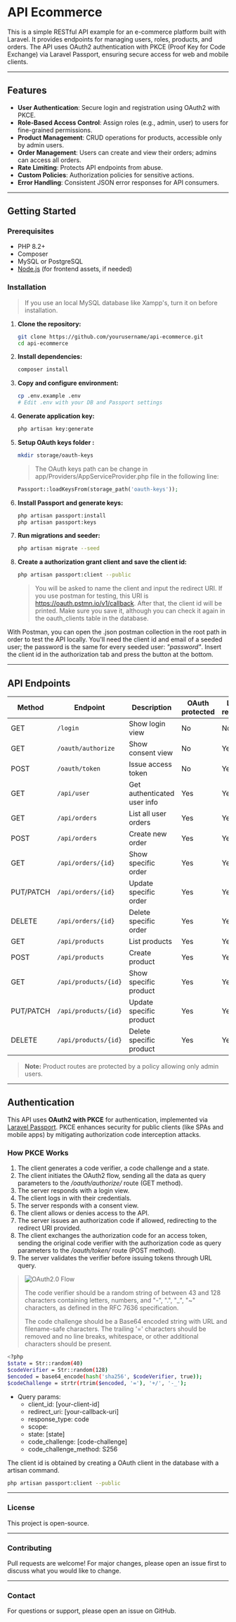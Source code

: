 # API Ecommerce

This is a simple RESTful API example for an e-commerce platform built with Laravel. It provides endpoints for managing users, roles, products, and orders. The API uses OAuth2 authentication with PKCE (Proof Key for Code Exchange) via Laravel Passport, ensuring secure access for web and mobile clients.

---

## Features

- **User Authentication**: Secure login and registration using OAuth2 with PKCE.
- **Role-Based Access Control**: Assign roles (e.g., admin, user) to users for fine-grained permissions.
- **Product Management**: CRUD operations for products, accessible only by admin users.
- **Order Management**: Users can create and view their orders; admins can access all orders.
- **Rate Limiting**: Protects API endpoints from abuse.
- **Custom Policies**: Authorization policies for sensitive actions.
- **Error Handling**: Consistent JSON error responses for API consumers.

---

## Getting Started

### Prerequisites

- PHP 8.2+
- Composer
- MySQL or PostgreSQL
- [Node.js](https://nodejs.org/) (for frontend assets, if needed)

### Installation

>If you use an local MySQL database like Xampp's, turn it on before installation.

1. **Clone the repository:**
   ```sh
   git clone https://github.com/yourusername/api-ecommerce.git
   cd api-ecommerce
   ```

2. **Install dependencies:**
   ```sh
   composer install
   ```

3. **Copy and configure environment:**
   ```sh
   cp .env.example .env
   # Edit .env with your DB and Passport settings
   ```

4. **Generate application key:**
   ```sh
   php artisan key:generate
   ```

5. **Setup OAuth keys folder :**
   ```sh
   mkdir storage/oauth-keys
   ```
   >The OAuth keys path can be change in app/Providers/AppServiceProvider.php file in the following line:
   ```php
   Passport::loadKeysFrom(storage_path('oauth-keys'));
   ```

6. **Install Passport and generate keys:**
   ```sh
   php artisan passport:install
   php artisan passport:keys
   ```
   
7. **Run migrations and seeder:**
   ```sh
   php artisan migrate --seed
   ```

8. **Create a authorization grant client and save the client id:**
   ```sh
   php artisan passport:client --public
   ```
   >You will be asked to name the client and input the redirect URI. If you use postman for testing, this URI is https://oauth.pstmn.io/v1/callback. 
   >After that, the client id will be printed. Make sure you save it, although you can check it again in the oauth_clients table in the database.
   
With Postman, you can open the .json postman collection in the root path in order to test the API locally. You'll need the client id and email of a seeded user; the password is the same for every seeded user: _"password"_. Insert the client id in the authorization tab and press the button at the bottom.
    
---

## API Endpoints

| Method | Endpoint            | Description                        | OAuth protected | Login required | Role         |
|--------|---------------------|------------------------------------|-----------------|----------------|--------------|
| GET    | `/login`            | Show login view                    | No              | No             | Any          |
| GET    | `/oauth/authorize`  | Show consent view                  | No              | Yes            | Any          |
| POST   | `/oauth/token`      | Issue access token                 | No              | Yes            | Any          |
| GET    | `/api/user`         | Get authenticated user info        | Yes             | Yes            | Any          |
| GET    | `/api/orders`       | List all user orders               | Yes             | Yes            | User/Admin   |
| POST   | `/api/orders`       | Create new order                   | Yes             | Yes            | User/Admin   |
| GET    | `/api/orders/{id}`  | Show specific order                | Yes             | Yes            | User/Admin   |
| PUT/PATCH | `/api/orders/{id}` | Update specific order            | Yes             | Yes            | User/Admin   |
| DELETE | `/api/orders/{id}`  | Delete specific order              | Yes             | Yes            | User/Admin   |
| GET    | `/api/products`     | List products                      | Yes             | Yes            | Admin only   |
| POST   | `/api/products`     | Create product                     | Yes             | Yes            | Admin only   |
| GET    | `/api/products/{id}` | Show specific product             | Yes             | Yes            | Admin only   |
| PUT/PATCH | `/api/products/{id}` | Update specific product        | Yes             | Yes            | Admin only   |
| DELETE | `/api/products/{id}`  | Delete specific product          | Yes             | Yes            | Admin only   |

> **Note:** Product routes are protected by a policy allowing only admin users.

---
    
## Authentication

This API uses **OAuth2 with PKCE** for authentication, implemented via [Laravel Passport](https://laravel.com/docs/12.x/passport#code-grant-pkce). PKCE enhances security for public clients (like SPAs and mobile apps) by mitigating authorization code interception attacks.

### How PKCE Works

1. The client generates a code verifier, a code challenge and a state.
2. The client initiates the OAuth2 flow, sending all the data as query parameters to the _/oauth/authorize/_ route (GET method).
3. The server responds with a login view.
4. The client logs in with their credentials.
5. The server responds with a consent view.
6. The client allows or denies access to the API.
8. The server issues an authorization code if allowed, redirecting to the redirect URI provided.
9. The client exchanges the authorization code for an access token, sending the original code verifier with the authorization code as query parameters to the _/oauth/token/_ route (POST method).
10. The server validates the verifier before issuing tokens through URL query.

>![OAuth2.0 Flow](https://github.com/user-attachments/assets/ba9a185a-7706-4872-bc5c-36dfe5f4eb69)
>
>The code verifier should be a random string of between 43 and 128 characters containing letters, numbers, and "-", ".", "_", "~" characters, as defined in the RFC 7636 specification.
>
>The code challenge should be a Base64 encoded string with URL and filename-safe characters. The trailing '=' characters should be removed and no line breaks, whitespace, or other additional characters should be present.

```sh
<?php
$state = Str::random(40)
$codeVerifier = Str::random(128)
$encoded = base64_encode(hash('sha256', $codeVerifier, true));
$codeChallenge = strtr(rtrim($encoded, '='), '+/', '-_');
```

- Query params:
    - client_id: [your-client-id]
    - redirect_uri: [your-callback-uri]
    - response_type: code
    - scope:
    - state: [state]
    - code_challenge: [code-challenge]
    - code_challenge_method: S256

The client id is obtained by creating a OAuth client in the database with a artisan command.
```sh
php artisan passport:client --public
```

---

### License

This project is open-source.

---

### Contributing

Pull requests are welcome! For major changes, please open an issue first to discuss what you would like to change.

---

### Contact

For questions or support, please open an issue on GitHub.
